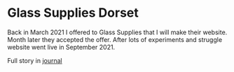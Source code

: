 # Glass Supplies Dorset
Back in March 2021 I offered to Glass Supplies that I will make their website. Month later they accepted the offer. After lots of experiments and struggle website went live in September 2021. 

Full story in
[journal](/journal/journal.md)

